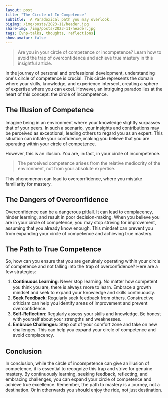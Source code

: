```yaml
---
layout: post
title: "The Circle of In-Competence"
subtitle:  A Paradoxical path you may overlook.
bigimg: /img/posts/2023-11/header.jpg
share-img: /img/posts/2023-11/header.jpg
tags: [vnp-talks, thoughts, reflections]
show-avatar: false
---
```


> Are you in your circle of competence or incompetence? Learn how to avoid the trap of overconfidence and achieve true mastery in this insightful article.

In the journey of personal and professional development, understanding one's circle of competence is crucial. This circle represents the domain where your skills, knowledge, and experience intersect, creating a sphere of expertise where you can excel. However, an intriguing paradox lies at the heart of this concept: the circle of incompetence.

## The Illusion of Competence
  
Imagine being in an environment where your knowledge slightly surpasses that of your peers. In such a scenario, your insights and contributions may be perceived as exceptional, leading others to regard you as an expert. This situation can inflate your confidence, making you believe that you are operating within your circle of competence.   
  
However, this is an illusion. You are, in fact, in your circle of incompetence.   
  
> The perceived competence arises from the relative mediocrity of the environment, not from your absolute expertise.   
  
This phenomenon can lead to overconfidence, where you mistake familiarity for mastery.  
## The Dangers of Overconfidence
  
Overconfidence can be a dangerous pitfall. It can lead to complacency, hinder learning, and result in poor decision-making. When you believe you are in your circle of competence, you may stop striving for improvement, assuming that you already know enough. This mindset can prevent you from expanding your circle of competence and achieving true mastery.  
## The Path to True Competence
  
So, how can you ensure that you are genuinely operating within your circle of competence and not falling into the trap of overconfidence? Here are a few strategies:  
  
1. **Continuous Learning**: Never stop learning. No matter how competent you think you are, there is always more to learn. Embrace a growth mindset and seek to expand your knowledge and skills continuously.  
2. **Seek Feedback**: Regularly seek feedback from others. Constructive criticism can help you identify areas of improvement and prevent overconfidence.  
3. **Self-Reflection**: Regularly assess your skills and knowledge. Be honest with yourself about your strengths and weaknesses.  
4. **Embrace Challenges**: Step out of your comfort zone and take on new challenges. This can help you expand your circle of competence and avoid complacency.

## Conclusion

In conclusion, while the circle of incompetence can give an illusion of competence, it is essential to recognize this trap and strive for genuine mastery. By continuously learning, seeking feedback, reflecting, and embracing challenges, you can expand your circle of competence and achieve true excellence. Remember, the path to mastery is a journey, not a destination. Or in otherwards you should enjoy the ride, not just destination.
